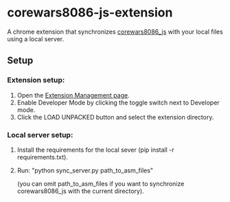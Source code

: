 # corewars8086-js-extension

A chrome extension that synchronizes [corewars8086_js](https://github.com/shooshx/corewars8086_js/) with your local files using a local server.

## Setup

### Extension setup:

1. Open the [Extension Management page](chrome://extensions).
2. Enable Developer Mode by clicking the toggle switch next to Developer mode.
3. Click the LOAD UNPACKED button and select the extension directory.

### Local server setup:

1. Install the requirements for the local sever (pip install -r requirements.txt).
2. Run: "python sync_server.py path_to_asm_files"

   (you can omit path_to_asm_files if you want to synchronize corewars8086_js with the current directory).
